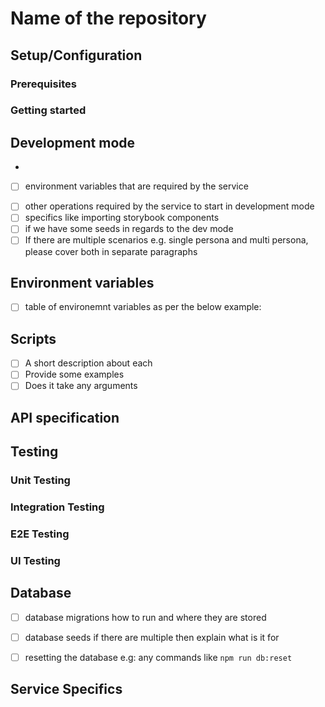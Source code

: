 # Name of the repository
<!-- a little description about what it does -->


## Setup/Configuration
<!-- a little summary of the bellow and or any specifics/unique -->

### Prerequisites
<!-- Ideally a list of required environment e.g:
- docker 19.03.0+
- docker-compose v2.23.0+
- npm 10.0.0+
- node 20.0.0+
 --> 

### Getting started
<!-- 
- First, ensure you're running the correct version of npm, then install dependencies using:
```sh
npm install
```

- Bringing up dependency services. Most of the times we would use docker e.g: 
```sh
docker compose up -d
```

- Database migrations if needed for the service e.g:
```sh
# run database migrations
npm run db:migrate
# followed by dabatase seeding
npm run db:seed
```

- Any other required operations for the service to function e.g: process flows
```sh
# installs process flows
npm run flows 

# builds ts and tsoa
npm run build
```

- In some cases we would need to run some scripts to be able to run service so please cover that as well e.g:`
```sh
# this script imports DIDs from local .env file
./scripts/import.sh
```
-->


## Development mode
- <!-- In this paragraph please cover in detail what it takes to run this service locally -->
- [ ] environment variables that are required by the service
<!-- For example: create .env file and explain what variables are needed and where to retrieve the values, it can be a person or a tool
Make sure that .env file contains the below variables:
EXTERNAL_API_KEY=some-api-key
LOCAL_USER=username
-->
- [ ] other operations required by the service to start in development mode
- [ ] specifics like importing storybook components
- [ ] if we have some seeds in regards to the dev mode
- [ ] If there are multiple scenarios e.g. single persona and multi persona, please cover both in separate paragraphs

## Environment variables
<!-- A short description of environment variables, if there are any unique cases please cover and mention where to retrieve the values -->
- [ ] table of environemnt variables as per the below example:
<!-- 
| variable              | required |      default      | description                                                                          |
| :-------------------- | :------: | :---------------: | :----------------------------------------------------------------------------------- |
| EXTERNAL_API_KEY      |    Y     |         -         |  An API key of external service                                                      |
| LOG_LEVEL             |    N     |      `info`       | Logging level. Valid values are [`trace`, `debug`, `info`, `warn`, `error`, `fatal`] |
| PORT                  |    N     |       `80`        | Port on which the service will listen                                                |
| API_DOCS_FILE_PATH    |    N     | `./api-docs.json` | Location of the api-docs file on the filesystem                                      |
| API_PUBLIC_URL_PREFIX |    N     |        ``         | Public prefix to prepend for accessing api-docs                                      |
--> 

## Scripts
<!-- If service uses scripts please cover in a detail here e.g:
In order to form connection you would need to import DIDs that are saved in .env local file (should be mentioned in the previous paragraph). 
### ./scripts/<name>.sh 
-->
- [ ] A short description about each
- [ ] Provide some examples
- [ ] Does it take any arguments

## API specification
<!-- if service exposes some endpoints please cover them in a bit more detail e.g:
### GET /members - The address parameter identifies the user running this process, and the alias representing a more friendly name version of this. The default value of the latter is null, and is optionally set.
```sh
[
  {
    "address": "5GrwvaEF5zXb26Fz9rcQpDWS57CtERHpNehXCPcNoHGKutQY",
    "alias": "ALICE"
  }
]
```

### PUT /members/:address - The address parameter identifies the user running this process, and the alias representing a more friendly name version of this. The default value of the latter is null, and is optionally set.
```sh
{
  "address": "5GrwvaEF5zXb26Fz9rcQpDWS57CtERHpNehXCPcNoHGKutQY",
  "alias": "ALICE_UPDATED"
}
```
otherwise remove this section. -->

<!-- if it uses TSOA/Swagger, then explain how to access it and mention that it's a swagger interface with the URL e.g: 
Once running, the API is available at http://localhost:3000/api/docs
-->

## Testing
<!-- tooling that we use and types of test we do e.g: cypress, e2e, mocha, jest and etc -->
<!-- usage in CI/CD e.g. github checks -->
<!-- fixtures and where they are stored and in what format e.g. JSON, .ts, .js, etc -->
<!-- helpers and mock services, how they structured -->

<!-- if service does not use any of the below tests, please remove this paragraph -->

### Unit Testing
<!-- in this paragraph mention how UNIT tests are structure and how to rune.g:
all Unit tests should be under `src/` folder and follow the below format
```sh
./src/controllers/health/__tests__/health.test.ts
``` 
Unit tests can be executed by running:
```sh
npm run test:unit
```
-->

### Integration Testing
<!-- Mention about the structure of the integration tests and how to execute them e.g:
All integration tests will be at the root level of the repository in `tests/` folder. Fixtures for integration should not be mixed with UNIT test ones and
placed inside `tests/fixtures` folder. Also mentioned about preferred format if needed e.g. JSON or other.
Integration tests can be executed by running:
```sh
npm run test:integration
```
-->

### E2E Testing
<!-- if repo has any E2E test suites, then please describe using same pattern as for unit/integration tests, otherwise remove this section -->

### UI Testing
<!-- same as for E2E testing, most of services will not have UI testing so in that case please remove this paragrapoh -->
<!-- please find an example of cypress UI testing below -->
<!-- Configuration e.g. Cypress:
#### configuration `/cypress.config.js`
```js
  e2e: {
    supportFile: false,
    specPattern: 'cypress/ui/*.spec.js',
    baseUrl: 'http://localhost:3000',
  },
  component: {
    devServer: {
      framework: 'react',
      bundler: 'webpack',
    },
  },
```
execution of UI test suites:
```sh
# running using cypress control panel
npx cypress open-ct

# running in the background
npx cypress run
```
-->

## Database
<!-- If there is no database, then please remove this section, otherwise please cover the below bullet points: -->
<!-- In most cases we would use knex/PSQL -->
- [ ] database migrations how to run and where they are stored
<!-- Seeding is a fairly new practise so not every service will have it, but if it does mentioned where seeds are located and what they are for e.g. populating query table -->
- [ ] database seeds if there are multiple then explain what is it for
<!-- If we have methods for resetting the database, please cover them, it can also be a script -->
- [ ] resetting the database e.g: any commands like `npm run db:reset`

## Service Specifics
<!-- anything service/framework specifics e.g:
- if rust how to use specific pallets
- typescript frameworks how to use/run/configure
- any additional configuration
